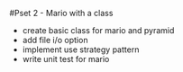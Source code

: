 #Pset 2 - Mario with a class
* create basic class for mario and pyramid
* add file i/o option
* implement use strategy pattern
* write unit test for mario